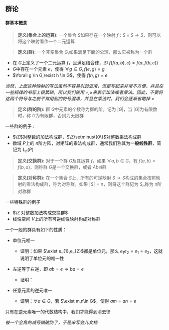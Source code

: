 ## 群论

#### 群基本概念

> **定义(集合上的运算):** 一个集合 $S$如果存在一个映射 $f:S \times S \to S$，则可以将这个映射看作一个二元运算


> **定义(群):** 一个非空集合 $G$,如果满足下面的公理，那么它被称为一个群
+ 在 $G$上定义了一个二元运算 $f$，且满足结合律，即 $f(f(a,b),c)=f(a,f(b,c))$
+ $G$中存在一个元素 $e$，使得 $\forall g \in G,f(e,g)=g$
+ $\forall g \in G,\exist h \in G$，使得 $f(h,g)=e$

*当然，上面这种映射的写法虽然不容易引起混淆，但是写起来非常不方便，并且在一些规律的书写上很繁琐，所以我们使用 +,$\times$来表示加法或者乘法。因此，不要将这两个符号与之前平常用到的符号混淆，并且在乘法时，我们会逐渐省略掉 $\times$*

> **定义(群的阶):** 群 $G$中元素的个数称为群的阶，记为 $|G|$，当 $|G|$为有限数时，称 $G$为有限群，否则为无限群

一些群的例子：
+ $\Z$对整数的加法构成群，$\Z\setminus\{0\}$对整数乘法构成群
+ 数域 $P$上的 $n$阶方阵，对矩阵的乘法构成群，通常我们称其为**一般线性群**，简记为 $L_{n}(P)$

> **定义(交换群):** 对于一个群 $G$及其运算 $f$，如果 $\forall a,b \in G$，有 $f(a,b)=f(b,a)$，则称群 $G$是一个交换群，或者 $Abel$群

> **定义(对称群):** 在一个集合 $S$上，所有的可逆映射 $S\to S$构成的集合按照映射的乘法构成群，称为对称群，如果 $|S|=n$，则将这个群记为 $S_{n}$称为 $n$阶对称群

一些特殊群的例子
+ $\Z 对整数加法构成交换群$
+ 线性空间 $V$上的所有可逆线性映射构成对称群

一个一般的群具有如下的性质：
+ 单位元唯一
  + 证明：如果 $\exist e_{1},e_{2}$都是单位元，那么 $e_{1} e_{2} = e_{1} = e_{2}$，这就说明了单位元的唯一性

+ 左逆等于右逆，即 $a b = e \Rightarrow b a =e$
  + 证明：

+ 任意元素的逆元唯一
  + 证明：$\forall a \in G$，若 $\exist m,n\in G$，使得 $am = an= e$

只有在逆元素唯一的代数结构中，我们才能得到消去律

*被一个全角的减号搞破防了，于是来写会儿文档*


